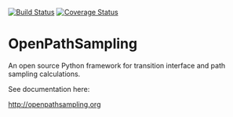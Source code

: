 [![Build Status](https://travis-ci.org/openpathsampling/openpathsampling.svg?branch=master)](https://travis-ci.org/openpathsampling/openpathsampling)
[![Coverage Status](https://coveralls.io/repos/github/openpathsampling/openpathsampling/badge.svg?branch=master)](https://coveralls.io/github/openpathsampling/openpathsampling?branch=master)

# OpenPathSampling

An open source Python framework for transition interface and path sampling
calculations.

See documentation here:

http://openpathsampling.org
